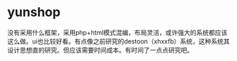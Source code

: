 # yunshop
没有采用什么框架，采用php+html模式混编，布局灵活，或许强大的系统都应该这么做。ui也比较好看。有点像之前研究的destoon（xhxxfb）系统，这种系统其设计思想直的研究。但应该需要时间成本。有时间了一点点研究吧。
